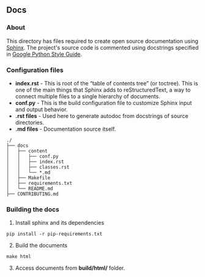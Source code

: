 ## Docs
### About

This directory has files required to create open source documentation using [Sphinx](http://www.sphinx-doc.org/en/master/usage/installation.html). The project's source code is commented using docstrings specified in [Google Python Style Guide](https://github.com/google/styleguide/blob/gh-pages/pyguide.md).

### Configuration files
* **index.rst** - This is root of the “table of contents tree” (or toctree). This is one of the main things that Sphinx adds to reStructuredText, a way to connect multiple files to a single hierarchy of documents.
* **conf.py** - This is the build configuration file to customize Sphinx input and output behavior.
* **.rst files** - Used here to generate autodoc from docstrings of source directories.
* **.md files** - Documentation source itself.

```
./
├── docs
│   ├── content
│   │   ├── conf.py
│   │   ├── index.rst
│   │   ├── classes.rst
│   │   └── *.md
│   ├── Makefile
│   ├── requirements.txt
│   └── README.md
├── CONTRIBUTING.md
```

### Building the docs
1. Install sphinx and its dependencies
```
pip install -r pip-requirements.txt
```
2. Build the documents
```
make html
```
3. Access documents from **build/html/** folder.
